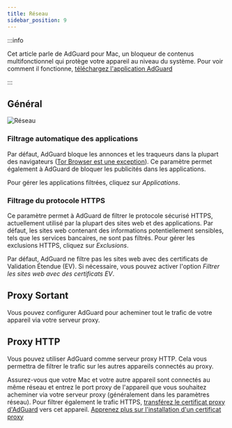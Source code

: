 ```yaml
---
title: Réseau
sidebar_position: 9
---
```


:::info

Cet article parle de AdGuard pour Mac, un bloqueur de contenus multifonctionnel qui protège votre appareil au niveau du système. Pour voir comment il fonctionne, [téléchargez l'application AdGuard](https://agrd.io/download-kb-adblock)

:::

## Général

![Réseau](https://cdn.adtidy.org/content/kb/ad_blocker/mac/network.png)

### Filtrage automatique des applications

Par défaut, AdGuard bloque les annonces et les traqueurs dans la plupart des navigateurs ([Tor Browser est une exception](/adguard-for-mac/solving-problems/tor-filtering)). Ce paramètre permet également à AdGuard de bloquer les publicités dans les applications.

Pour gérer les applications filtrées, cliquez sur _Applications_.

### Filtrage du protocole HTTPS

Ce paramètre permet à AdGuard de filtrer le protocole sécurisé HTTPS, actuellement utilisé par la plupart des sites web et des applications. Par défaut, les sites web contenant des informations potentiellement sensibles, tels que les services bancaires, ne sont pas filtrés. Pour gérer les exclusions HTTPS, cliquez sur _Exclusions_.

Par défaut, AdGuard ne filtre pas les sites web avec des certificats de Validation Étendue (EV). Si nécessaire, vous pouvez activer l'option _Filtrer les sites web avec des certificats EV_.

## Proxy Sortant

Vous pouvez configurer AdGuard pour acheminer tout le trafic de votre appareil via votre serveur proxy.

## Proxy HTTP

Vous pouvez utiliser AdGuard comme serveur proxy HTTP. Cela vous permettra de filtrer le trafic sur les autres appareils connectés au proxy.

Assurez-vous que votre Mac et votre autre appareil sont connectés au même réseau et entrez le port proxy de l'appareil que vous souhaitez acheminer via votre serveur proxy (généralement dans les paramètres réseau). Pour filtrer également le trafic HTTPS, [transférez le certificat proxy d'AdGuard](http://local.adguard.org/cert) vers cet appareil. [Apprenez plus sur l'installation d'un certificat proxy](/guides/proxy-certificate)
